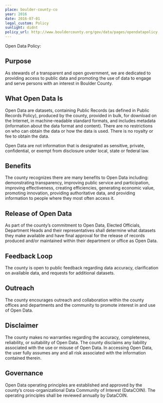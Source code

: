 ```yaml
---
place: boulder-county-co
year: 2016
date: 2016-07-01
legal_custom: Policy
sunlight: didnt
policy_url: http://www.bouldercounty.org/gov/data/pages/opendatapolicy.aspx
---
```


Open Data Policy:

## Purpose

As stewards of a transparent and open government, we are dedicated to providing access to public data and promoting the use of data to engage and serve persons with an interest in Boulder County.

## What Open Data Is

<span class="def-open"><span class="g-open-formats"><span class="g-metadata"><span class="g-bulk-data">Open Data are datasets, containing Public Records (as defined in Public Records Policy), produced by the county, provided in bulk, for download on the Internet, in machine-readable standard formats, and includes metadata (information about the data format and content).</span></span></span></span> <span class="g-open-access"><span class="g-license-free">There are no restrictions on who can obtain the data or how the data is used. There is no royalty or fee to obtain the data.</span></span>

<span class="g-sensitive-information">Open Data are not information that is designated as sensitive, private, confidential, or exempt from disclosure under local, state or federal law.</span>

## Benefits

<span class="g-build-on-precedent"><span class="g-goals-and-values">The county recognizes there are many benefits to Open Data including: demonstrating transparency, improving public service and participation, improving effectiveness, creating efficiencies, generating economic value, promoting innovation, providing authoritative data, and providing information to people where they most often access it.</span></span>

## Release of Open Data

<span class="g-oversight-authority">As part of the county’s commitment to Open Data, Elected Officials, Department Heads and their representatives shall determine what datasets they make available and have final approval for the release of records produced and/or maintained within their department or office as Open Data.</span>

## Feedback Loop

<span class="g-prioritization"><span class="g-public-participation">The county is open to public feedback regarding data accuracy, clarification on available data, and requests for additional datasets.</span></span>

## Outreach

<span class="g-goals-and-values">The county encourages outreach and collaboration within the county offices and departments and the community to promote interest in and use of Open Data.</span>

## Disclaimer

The county makes no warranties regarding the accuracy, completeness, reliability, or suitability of Open Data. The county disclaims any liability associated with the use or misuse of Open Data. In accessing Open Data, the user fully assumes any and all risk associated with the information contained therein.

## Governance

Open Data operating principles are established and approved by the county’s cross-organizational Data Community of Interest (DataCOIN).  The operating principles shall be reviewed annually by DataCOIN.
